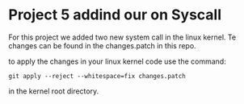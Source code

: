 
# Project 5 addind our on Syscall

For this project we added two new system call in the linux kernel. Te changes can be found in the changes.patch in this repo.

to apply the changes in your linux kernel code use the command:
```
git apply --reject --whitespace=fix changes.patch
```
in the kernel root directory.